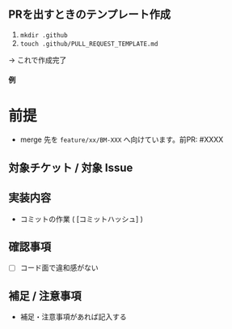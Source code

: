 ## PRを出すときのテンプレート作成

1. `mkdir .github`
1. `touch .github/PULL_REQUEST_TEMPLATE.md`

&rarr; これで作成完了

#### 例

# 前提
- merge 先を `feature/xx/BM-XXX` へ向けています。前PR: #XXXX
## 対象チケット / 対象 Issue

## 実装内容
- コミットの作業 ( [コミットハッシュ] )

## 確認事項
- [ ] コード面で違和感がない

## 補足 / 注意事項
- 補足・注意事項があれば記入する
